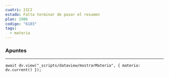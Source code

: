 ```yaml
---
cuatri: 21C2
estado: Falta terminar de pasar el resumen
plan: 1986
codigo: "6103"
tags:
  - materia
---
```

### Apuntes
---
```dataviewjs
await dv.view("_scripts/dataview/mostrarMateria", { materia: dv.current() });
```